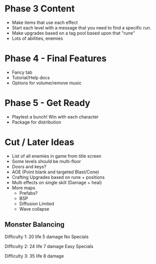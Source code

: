 # Phase 3 Content
- Make items that use each effect
- Start each level with a message that you need to find a specific run.
- Make upgrades based on a tag pool based upon that "rune"
- Lots of abilities, enemies

# Phase 4 - Final Features
- Fancy tab
- Tutorial/Help docs
- Options for volume/remove music

# Phase 5 - Get Ready
- Playtest a bunch! Win with each character
- Package for distribution



# Cut / Later Ideas
- List of all enemies in game from title screen
- Some levels should be multi-floor
- Doors and keys?
- AOE (Point blank and targeted Blast/Cone)
- Crafting Upgrades based on rune + positions
- Multi effects on single skill (Damage + heal)
- More maps
    - Prefabs?
    - BSP
    - Diffusion Limited
    - Wave collapse


## Monster Balancing

Difficulty 1:
20 life
5 damage
No Specials

Difficulty 2:
24 life
7 damage
Easy Specials

Difficulty 3:
35 life
8 damage


